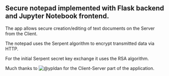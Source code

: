 ## Secure notepad implemented with Flask backend and Jupyter Notebook frontend.

The app allows secure creation/editing of text documents on the Server from the Client.

The notepad uses the Serpent algorithm to encrypt transmitted data via HTTP.

For the initial Serpent secret key exchange it uses the RSA algorithm.

Much thanks to ![@ypldan](https://github.com/ypldan) for the Client-Server part of the application.